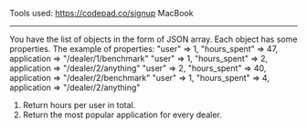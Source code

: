 Tools used:
https://codepad.co/signup
MacBook 

****

You have the list of objects in the form of JSON array. Each object has some properties. The example of properties:
"user" => 1, "hours_spent" => 47, application => "/dealer/1/benchmark"
"user" => 1, "hours_spent" => 2, application => "/dealer/2/anything"
"user" => 2, "hours_spent" => 40, application => "/dealer/2/benchmark"
"user" => 1, "hours_spent" => 4, application => "/dealer/2/anything"

1. Return hours per user in total.
2. Return the most popular application for every dealer.